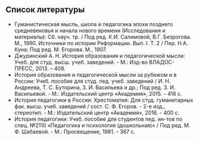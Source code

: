 ## Список литературы 
- Гуманистическая мысль, школа и педагогика эпохи позднего средневековья и начала нового времени (Исследования и материалы): Сб. науч. тр. / Под ред. К.И. Салимовой, В.Г. Безрогова. М., 1990. Источники по истории Реформации. Вып. I. Т. 2 / Пер. Н.А. Куна; Под ред. М. Егорова. М., 1907.
- Джуринский А. Н. История образования и педагогической мысли: Учеб. для студ. высш. учеб. заведений. - М.: Изд-во ВЛАДОС-ПРЕСС, 2013. – 408.
- История образования и педагогической мысли за рубежом и в России: Учеб. пособие для студ. пед. учеб. заведений / И. Н. Андреева, Т. С. Буторина, З. И. Васильева и др.; Под ред. З. И. Васильевой. - М.: Издательский центр «Академия», 2015. - 416 с.
- История педагогики в России: Хрестоматия: Для студ. гуманитарных фак. высш. учеб. заведений / сост. С. Ф. Егоров. - 2-е изд., стереотип. - М.: Издательский центр «Академия», 2016. - 400 с.
- История педагогики: Учеб. пособие для студентов пед. ин-тов по спец. №2110 «Педагогика и психология (дошкольная)» / Под ред. М. Ф. Шабаевой. - М.: Просвещение, 1981. - 367 с.
